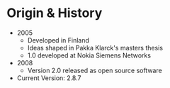 # Origin & History

- 2005
  - Developed in Finland
  - Ideas shaped in Pakka Klarck's masters thesis 
  - 1.0 developed at Nokia Siemens Networks
- 2008
  - Version 2.0 released as open source software
- Current Version: 2.8.7